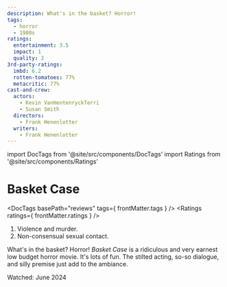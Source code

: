 ```yaml
---
description: What's in the basket? Horror!
tags:
  - horror
  - 1980s
ratings:
  entertainment: 3.5
  impact: 1
  quality: 2
3rd-party-ratings:
  imbd: 6.2
  rotten-tomatoes: 77%
  metacritic: 77%
cast-and-crew:
  actors:
    - Kevin VanHentenryckTerri 
    - Susan Smith
  directors:
    - Frank Henenlotter
  writers:
    - Frank Henenlotter
---
```

import DocTags from '@site/src/components/DocTags'
import Ratings from '@site/src/components/Ratings'

# Basket Case

<DocTags basePath="reviews" tags={ frontMatter.tags } />
<Ratings ratings={ frontMatter.ratings } />

<trigger-warning>
  <ol>
    <li>Violence and murder.</li>
    <li>Non-consensual sexual contact.</li>
  </ol>
</trigger-warning>

What's in the basket? Horror! _Basket Case_ is a ridiculous and very earnest low budget horror movie. It's lots of fun. The stilted acting, so-so dialogue, and silly premise just add to the ambiance.

Watched: June 2024
